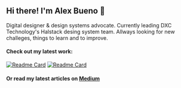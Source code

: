 ## Hi there! I'm Alex Bueno 👋

Digital designer & design systems advocate. Currently leading DXC Technology's Halstack desing system team. Allways looking for new challeges, things to learn and to improve.

#### Check out my latest work:

[![Readme Card](https://github-readme-stats.vercel.app/api/pin/?username=dxc-technology&repo=halstack-style-guide)](https://github.com/halstack-style-guide)
[![Readme Card](https://github-readme-stats.vercel.app/api/pin/?username=aweell&repo=Grid-utility)](https://github.com/Grid-utility)

#### Or read my latest articles on [Medium](https://alexbuenodesign.medium.com/)

